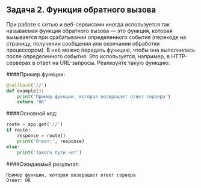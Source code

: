 ## Задача 2. Функция обратного вызова
При работе с сетью и веб-сервисами иногда используется так называемая функция обратного вызова — это функция, которая вызывается при срабатывании определенного события (переходе на страницу, получении сообщения или окончании обработки процессором). В неё можно передать функцию, чтобы она выполнилась после определенного события. Это используется, например, в HTTP-серверах в ответ на URL-запросы. Реализуйте такую функцию.

####Пример функции:
````python
@callback('//')
def example():
    print('Пример функции, которая возвращает ответ сервера')
    return 'OK'
````
####Основной код:
````python
route = app.get('//')
if route:
    response = route()
    print('Ответ:', response)
else:
    print('Такого пути нет')
````
####Ожидаемый результат:
````
Пример функции, которая возвращает ответ сервера
Ответ: OK
````





